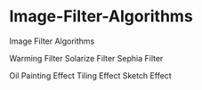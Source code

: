 # Image-Filter-Algorithms
Image Filter Algorithms

Warming Filter
Solarize Filter 
Sephia Filter

Oil Painting Effect
Tiling Effect
Sketch Effect
